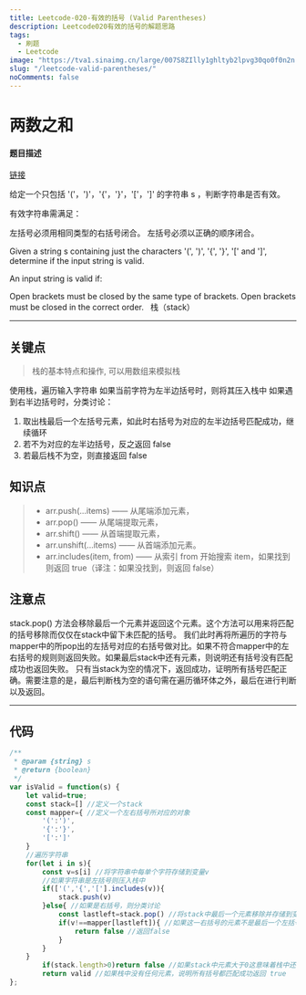 ```yaml
---
title: Leetcode-020-有效的括号 (Valid Parentheses)
description: Leetcode020有效的括号的解题思路
tags:
  - 刷题
  - Leetcode
image: "https://tva1.sinaimg.cn/large/007S8ZIlly1ghltyb2lpvg30qo0f0n2n.gif"
slug: "/leetcode-valid-parentheses/"
noComments: false
---
```


两数之和
====
#### 题目描述
[链接](https://leetcode-cn.com/problems/valid-parentheses)

给定一个只包括 '('，')'，'{'，'}'，'['，']' 的字符串 s ，判断字符串是否有效。

有效字符串需满足：

左括号必须用相同类型的右括号闭合。
左括号必须以正确的顺序闭合。


Given a string s containing just the characters '(', ')', '{', '}', '[' and ']', determine if the input string is valid.

An input string is valid if:

Open brackets must be closed by the same type of brackets.
Open brackets must be closed in the correct order.
 
栈（stack）

***
关键点
----
> 栈的基本特点和操作, 可以用数组来模拟栈

使用栈，遍历输入字符串
如果当前字符为左半边括号时，则将其压入栈中
如果遇到右半边括号时，分类讨论：
1. 取出栈最后一个左括号元素，如此时右括号为对应的左半边括号匹配成功，继续循环
2. 若不为对应的左半边括号，反之返回 false
3. 若最后栈不为空，则直接返回 false

知识点
----
>- arr.push(...items) —— 从尾端添加元素，
>- arr.pop() —— 从尾端提取元素，
>- arr.shift() —— 从首端提取元素，
>- arr.unshift(...items) —— 从首端添加元素。
>- arr.includes(item, from) —— 从索引 from 开始搜索 item，如果找到则返回 true（译注：如果没找到，则返回 false）

注意点
----
stack.pop() 方法会移除最后一个元素并返回这个元素。这个方法可以用来将匹配的括号移除而仅仅在stack中留下未匹配的括号。 我们此时再将所遍历的字符与mapper中的所pop出的左括号对应的右括号做对比。如果不符合mapper中的左右括号的规则则返回失败。如果最后stack中还有元素，则说明还有括号没有匹配成功也返回失败。 只有当stack为空的情况下，返回成功，证明所有括号匹配正确。需要注意的是，最后判断栈为空的语句需在遍历循环体之外，最后在进行判断以及返回。

***
代码
----

```js
/**
 * @param {string} s
 * @return {boolean}
 */
var isValid = function(s) {
    let valid=true;
    const stack=[] //定义一个stack
    const mapper={ //定义一个左右括号所对应的对象
        '(':')',
        '{':'}',
        '[':']'
    }
    //遍历字符串
    for(let i in s){
        const v=s[i] //将字符串中每单个字符存储到变量v
        //如果字符串是左括号则压入栈中
        if(['(','{','['].includes(v)){
            stack.push(v)
        }else{ //如果是右括号，则分类讨论
            const lastleft=stack.pop() //将stack中最后一个元素移除并存储到变量lastleft中
            if(v!==mapper[lastleft]){ //如果这一右括号的元素不是最后一个左括号所对应的右括号
                return false //返回false
            }
        }
    }
        if(stack.length>0)return false //如果stack中元素大于0这意味着栈中还有元素 则返回false   
        return valid //如果栈中没有任何元素，说明所有括号都匹配成功返回 true
};
```